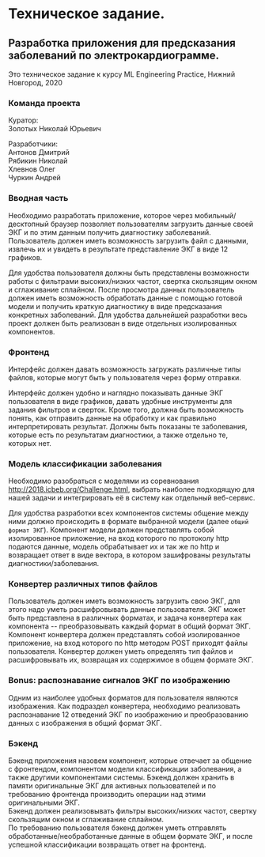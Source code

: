 # Техническое задание.
## Разработка приложения для предсказания заболеваний по электрокардиограмме.

Это техническое задание к курсу ML Engineering Practice, Нижний Новгород, 2020  

### Команда проекта

Куратор:  
Золотых Николай Юрьевич  
  
Разработчики:  
Антонов Дмитрий  
Рябикин Николай  
Хлевнов Олег  
Чуркин Андрей  

### Вводная часть
Необходимо разработать приложение, которое через мобильный/десктопный браузер позволяет пользователям загрузить данные своей ЭКГ и по этим данным получить диагностику заболеваний. Пользователь должен иметь возможность загрузить файл с данными, извлечь их и увидеть в результате представление ЭКГ в виде 12 графиков.  

Для удобства пользователя должны быть представлены возможности работы с фильтрами высоких/низких частот, свертка скользящим окном и сглаживание сплайном. После просмотра данных пользователь должен иметь возможность обработать данные с помощью готовой модели и получить краткую диагностику в виде предсказания конкретных заболеваний. Для удобства дальнейшей разработки весь проект должен быть реализован в виде отдельных изолированных компонентов.

### Фронтенд
Интерфейс должен давать возможность загружать различные типы файлов, которые могут быть у пользователя через форму отправки.  

Интерфейс должен удобно и наглядно показывать данные ЭКГ пользователя в виде графиков, давать удобные инструменты для задания фильтров и сверток. Кроме того, должна быть возможность понять, как отправить данные на обработку и как правильно интерпретировать результат. Должны быть показаны те заболевания, которые есть по результатам диагностики, а также отдельно те, которых нет.

### Модель классификации заболевания
Необходимо разобраться с моделями из соревнования http://2018.icbeb.org/Challenge.html, выбрать наиболее подходящую для нашей задачи и интегрировать её в систему как отдельный веб-сервис.  

Для удобства разработки всех компонентов системы общение между ними должно происходить в формате выбранной модели (далее `общий формат ЭКГ`). Компонент модели должен представлять собой изолированное приложение, на вход которого по протоколу http подаются данные, модель обрабатывает их и так же по http и возвращает ответ в виде вектора, в котором зашифрованы результаты диагностики/заболевания.

### Конвертер различных типов файлов
Пользователь должен иметь возможность загрузить свою ЭКГ, для этого надо уметь расшифровывать данные пользователя. ЭКГ может быть представлена в различных форматах, и задача конвертера как компонента -- преобразовывать каждый формат в общий формат ЭКГ.  
Компонент конвертера должен представлять собой изолированное приложение, на вход которого по http методом POST приходят файлы пользователя. Конвертер должен уметь определять тип файлов и расшифровывать их, возвращая их содержимое в общем формате ЭКГ.

### Bonus: распознавание сигналов ЭКГ по изображению
Одним из наиболее удобных форматов для пользователя являются изображения. Как подраздел конвертера, необходимо реализовать распознавание 12 отведений ЭКГ по изображению и преобразованию данных с изображения в общий формат ЭКГ.

### Бэкенд
Бэкенд приложения назовем компонент, которые отвечает за общение с фронтендом, компонентом модели классификации заболевания, а также другими компонентами системы. Бэкенд должен хранить в памяти оригинальные ЭКГ для активных пользователей и по требованию фронтенда производить операции над этими оригинальными ЭКГ.  
Бэкенд должен реализовывать фильтры высоких/низких частот, свертку скользящим окном и сглаживание сплайном.  
По требованию пользователя бэкенд должен уметь отправлять обработанные/необработанные данные в общем формате ЭКГ, и после успешной классификации возвращать ответ на фронтенд.
